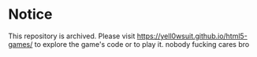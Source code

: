 # Notice
This repository is archived. Please visit https://yell0wsuit.github.io/html5-games/ to explore the game's code or to play it.
nobody fucking cares bro
